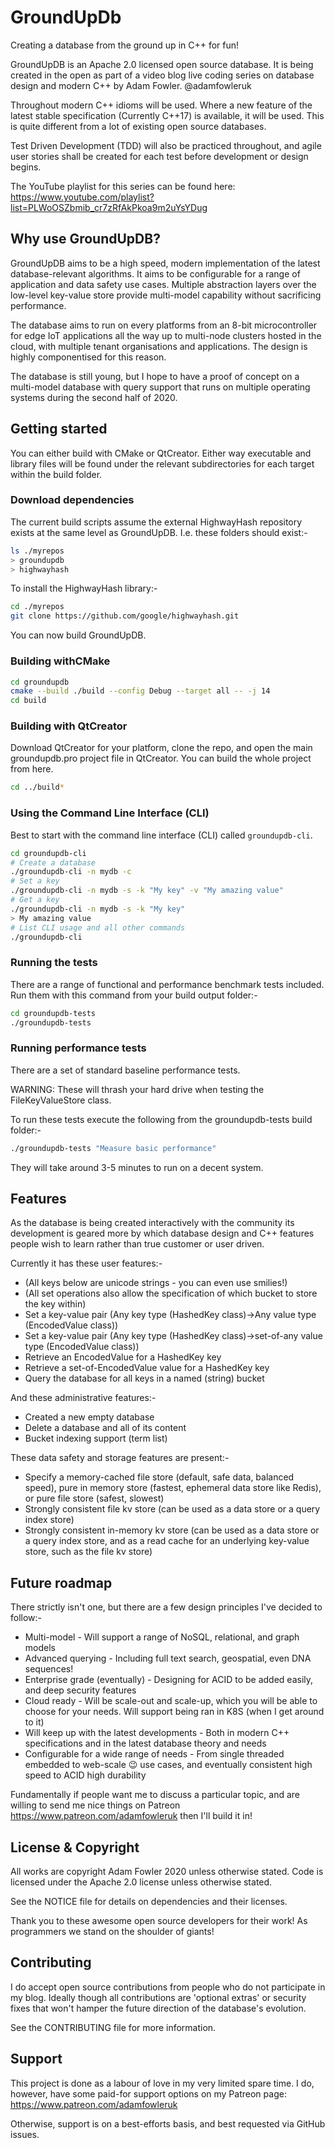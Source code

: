 # GroundUpDb

Creating a database from the ground up in C++ for fun!

GroundUpDB is an Apache 2.0 licensed open source database. It is being created in the 
open as part of a video blog live coding series on database design and
modern C++ by Adam Fowler. @adamfowleruk

Throughout modern C++ idioms will be used. Where a new feature of the latest
stable specification (Currently C++17) is available, it will be used. This
is quite different from a lot of existing open source databases.

Test Driven Development (TDD) will also be practiced throughout, and agile
user stories shall be created for each test before development or design
begins.

The YouTube playlist for this series can be found here: https://www.youtube.com/playlist?list=PLWoOSZbmib_cr7zRfAkPkoa9m2uYsYDug

## Why use GroundUpDB?

GroundUpDB aims to be a high speed, modern implementation of the latest database-relevant algorithms. It aims to be configurable for a range of application and data safety use cases. Multiple abstraction layers over the low-level key-value store provide multi-model capability without sacrificing performance.

The database aims to run on every platforms from an 8-bit microcontroller for edge IoT applications all the way up to multi-node clusters hosted in the cloud, with multiple tenant organisations and applications. The design is highly componentised for this reason.

The database is still young, but I hope to have a proof of concept on a multi-model database with query support that runs on multiple operating systems during the second half of 2020.

## Getting started

You can either build with CMake or QtCreator. Either way executable and library files will be found under the relevant subdirectories for each target within the build folder.

### Download dependencies

The current build scripts assume the external HighwayHash repository exists at the same level as GroundUpDB. I.e. these folders should exist:-

```sh
ls ./myrepos
> groundupdb
> highwayhash
```

To install the HighwayHash library:-

```sh
cd ./myrepos
git clone https://github.com/google/highwayhash.git
```

You can now build GroundUpDB.

### Building withCMake

```sh
cd groundupdb
cmake --build ./build --config Debug --target all -- -j 14
cd build
```

### Building with QtCreator

Download QtCreator for your platform, clone the repo, and open the main 
groundupdb.pro project file in QtCreator. You can build the whole project
from here. 

```sh
cd ../build*
```

### Using the Command Line Interface (CLI)

Best to start with the command line interface (CLI) called
`groundupdb-cli`.

```sh
cd groundupdb-cli
# Create a database
./groundupdb-cli -n mydb -c
# Set a key
./groundupdb-cli -n mydb -s -k "My key" -v "My amazing value"
# Get a key
./groundupdb-cli -n mydb -s -k "My key"
> My amazing value
# List CLI usage and all other commands
./groundupdb-cli
```

### Running the tests

There are a range of functional and performance benchmark tests included. Run them with this command from your build output folder:-

```sh
cd groundupdb-tests
./groundupdb-tests
```

### Running performance tests

There are a set of standard baseline performance tests. 

WARNING: These will thrash your hard drive when testing the FileKeyValueStore class.

To run these tests execute the following from the groundupdb-tests build folder:-

```sh
./groundupdb-tests "Measure basic performance"
```

They will take around 3-5 minutes to run on a decent system.

## Features

As the database is being created interactively with the community its
development is geared more by which database design and C++ features
people wish to learn rather than true customer or user driven.

Currently it has these user features:-

- (All keys below are unicode strings - you can even use smilies!)
- (All set operations also allow the specification of which bucket to store the key within)
- Set a key-value pair (Any key type (HashedKey class)->Any value type (EncodedValue class))
- Set a key-value pair (Any key type (HashedKey class)->set-of-any value type (EncodedValue class))
- Retrieve an EncodedValue for a HashedKey key
- Retrieve a set-of-EncodedValue value for a HashedKey key
- Query the database for all keys in a named (string) bucket

And these administrative features:-

- Created a new empty database
- Delete a database and all of its content
- Bucket indexing support (term list)

These data safety and storage features are present:-

- Specify a memory-cached file store (default, safe data, balanced speed), pure in memory store (fastest, ephemeral data store like Redis), or pure file store (safest, slowest)
- Strongly consistent file kv store (can be used as a data store or a query index store)
- Strongly consistent in-memory kv store (can be used as a data store or a query index store, and as a read cache for an underlying key-value store, such as the file kv store)

## Future roadmap

There strictly isn't one, but there are a few design principles
I've decided to follow:-

- Multi-model - Will support a range of NoSQL, relational, and graph models
- Advanced querying - Including full text search, geospatial, even DNA 
sequences!
- Enterprise grade (eventually) - Designing for ACID to be added easily, and 
deep security features
- Cloud ready - Will be scale-out and scale-up, which you will be able to 
choose for your needs. Will support being ran in K8S (when I get around to it)
- Will keep up with the latest developments - Both in modern C++ specifications
and in the latest database theory and needs
- Configurable for a wide range of needs - From single threaded embedded to
web-scale 😉 use cases, and eventually consistent high speed to ACID high
durability

Fundamentally if people want me to discuss a particular topic, and are willing
to send me nice things on Patreon https://www.patreon.com/adamfowleruk then I'll build it in!

## License & Copyright

All works are copyright Adam Fowler 2020 unless otherwise stated. Code is
licensed under the Apache 2.0 license unless otherwise stated.

See the NOTICE file for details on dependencies and their licenses.

Thank you to these awesome open source developers for their work!
As programmers we stand on the shoulder of giants!

## Contributing

I do accept open source contributions from people who do not participate
in my blog. Ideally though all contributions are 'optional extras'
or security fixes that won't hamper the future direction of
the database's evolution.

See the CONTRIBUTING file for more information.

## Support

This project is done as a labour of love in my very limited spare time.
I do, however, have some paid-for support options on my Patreon page:
https://www.patreon.com/adamfowleruk

Otherwise, support is on a best-efforts basis, and best requested via
GitHub issues.

